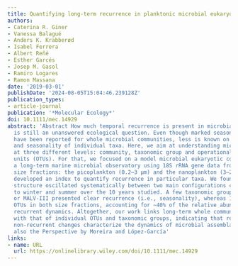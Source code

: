 ```yaml
---
title: Quantifying long‐term recurrence in planktonic microbial eukaryotes
authors:
- Caterina R. Giner
- Vanessa Balagué
- Anders K. Krabberød
- Isabel Ferrera
- Albert Reñé
- Esther Garcés
- Josep M. Gasol
- Ramiro Logares
- Ramon Massana
date: '2019-03-01'
publishDate: '2024-08-05T15:04:46.239128Z'
publication_types:
- article-journal
publication: '*Molecular Ecology*'
doi: 10.1111/mec.14929
abstract: 'Abstract How much temporal recurrence is present in microbial assemblages
  is still an unanswered ecological question. Even though marked seasonal changes
  have been reported for whole microbial communities, less is known on the dynamics
  and seasonality of individual taxa. Here, we aim at understanding microbial recurrence
  at three different levels: community, taxonomic group and operational taxonomic
  units (OTUs). For that, we focused on a model microbial eukaryotic community populating
  a long‐term marine microbial observatory using 18S rRNA gene data from two organismal
  size fractions: the picoplankton (0.2–3 µm) and the nanoplankton (3–20 µm). We have
  developed an index to quantify recurrence in particular taxa. We found that community
  structure oscillated systematically between two main configurations corresponding
  to winter and summer over the 10 years studied. A few taxonomic groups such as Mamiellophyceae
  or MALV‐III presented clear recurrence (i.e., seasonality), whereas 13%–19% of the
  OTUs in both size fractions, accounting for ~40% of the relative abundance, featured
  recurrent dynamics. Altogether, our work links long‐term whole community dynamics
  with that of individual OTUs and taxonomic groups, indicating that recurrent and
  non‐recurrent changes characterize the dynamics of microbial assemblages. ,   see
  also the Perspective by Moreira and López‐García'
links:
- name: URL
  url: https://onlinelibrary.wiley.com/doi/10.1111/mec.14929
---
```

